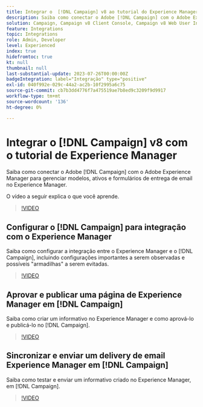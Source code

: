 ```yaml
---
title: Integrar o  [!DNL Campaign] v8 ao tutorial do Experience Manager
description: Saiba como conectar o Adobe [!DNL Campaign] com o Adobe Experience Manager para gerenciar modelos, ativos e formulários de entrega de email no Experience Manager.
solution: Campaign, Campaign v8 Client Console, Campaign v8 Web User Interface, Experience Manager
feature: Integrations
topic: Integrations
role: Admin, Developer
level: Experienced
index: true
hidefromtoc: true
kt: null
thumbnail: null
last-substantial-update: 2023-07-26T00:00:00Z
badgeIntegration: label="Integração" type="positive"
exl-id: 040f992e-029c-44a2-ac2b-10f2995a6c75
source-git-commit: cb7b3dd4776f7a475519ae7b8ed9c3209f9d9917
workflow-type: tm+mt
source-wordcount: '136'
ht-degree: 0%

---
```


# Integrar o [!DNL Campaign] v8 com o tutorial de Experience Manager

Saiba como conectar o Adobe [!DNL Campaign] com o Adobe Experience Manager para gerenciar modelos, ativos e formulários de entrega de email no Experience Manager.

O vídeo a seguir explica o que você aprende.

>[!VIDEO](https://video.tv.adobe.com/v/344277?quality=12&learn=on&captions=por_br)

## Configurar o [!DNL Campaign] para integração com o Experience Manager

Saiba como configurar a integração entre o Experience Manager e o [!DNL Campaign], incluindo configurações importantes a serem observadas e possíveis &quot;armadilhas&quot; a serem evitadas.

>[!VIDEO](https://video.tv.adobe.com/v/3445901?quality=12&learn=on&captions=por_br)

## Aprovar e publicar uma página de Experience Manager em [!DNL Campaign]

Saiba como criar um informativo no Experience Manager e como aprová-lo e publicá-lo no [!DNL Campaign].

>[!VIDEO](https://video.tv.adobe.com/v/3447576?quality=12&learn=on&captions=por_br)

## Sincronizar e enviar um delivery de email Experience Manager em [!DNL Campaign]

Saiba como testar e enviar um informativo criado no Experience Manager, em [!DNL Campaign].

>[!VIDEO](https://video.tv.adobe.com/v/3444753?quality=12&learn=on&captions=por_br)
